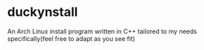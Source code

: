 # duckynstall
An Arch Linux install program written in C++ tailored to my needs specifically(feel free to adapt as you see fit)
